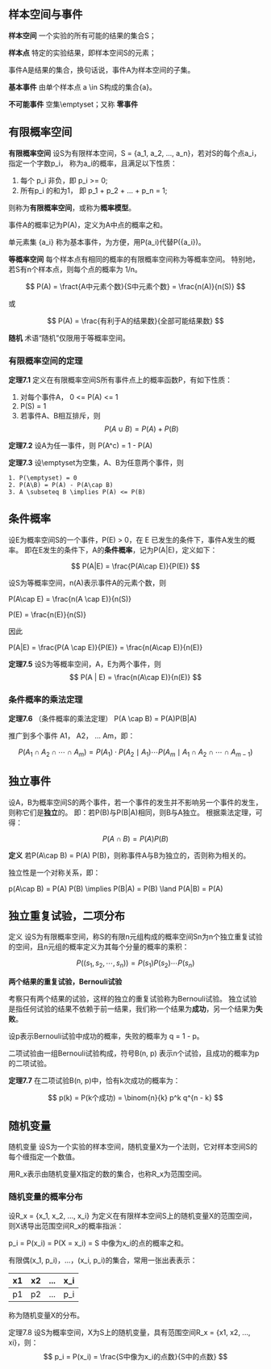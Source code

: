 ## 样本空间与事件

**样本空间** 一个实验的所有可能的结果的集合S；

**样本点** 特定的实验结果，即样本空间S的元素；

事件A是结果的集合，换句话说，事件A为样本空间的子集。

**基本事件** 由单个样本点 a \in S构成的集合{a}。

**不可能事件** 空集\emptyset；又称 **零事件**

## 有限概率空间

**有限概率空间** 设S为有限样本空间，S = {a_1, a_2, ..., a_n}，若对S的每个点a_i，指定一个字数p_i，
称为a_i的概率，且满足以下性质：

  1. 每个 p_i 非负，即 p_i >= 0;
  2. 所有p_i 的和为1， 即 p_1 + p_2 + ... + p_n = 1;

则称为**有限概率空间**，或称为**概率模型**。

事件A的概率记为P(A)，定义为A中点的概率之和。

单元素集 {a_i} 称为基本事件，为方便，用P(a_i)代替P({a_i})。

**等概率空间** 每个样本点有相同的概率的有限概率空间称为等概率空间。
特别地，若S有n个样本点，则每个点的概率为 1/n。

$$
P(A) = \fract{A中元素个数}{S中元素个数} = \frac{n(A)}{n(S)}
$$

或

$$
P(A) = \frac{有利于A的结果数}{全部可能结果数}
$$

**随机** 术语“随机”仅限用于等概率空间。

### 有限概率空间的定理

**定理7.1** 定义在有限概率空间S所有事件点上的概率函数P，有如下性质：

  1. 对每个事件A， 0 <= P(A) <= 1
  2. P(S) = 1
  3. 若事件A、B相互排斥，则
     $$
     P(A\cup B) = P(A) + P(B)
     $$

**定理7.2** 设A为任一事件，则 P(A^c) = 1 - P(A)

**定理7.3** 设\emptyset为空集，A、B为任意两个事件，则

    1. P(\emptyset) = 0
    2. P(A\B) = P(A) - P(A\cap B)
    3. A \subseteq B \implies P(A) <= P(B)

## 条件概率

设E为概率空间S的一个事件，P(E) > 0，在 E 已发生的条件下，事件A发生的概率。
即在E发生的条件下，A的**条件概率**，记为P(A|E)，定义如下：

$$
P(A|E) = \frac{P(A\cap E)}{P(E)}
$$

设S为等概率空间，n(A)表示事件A的元素个数，则

P(A\cap E) = \frac{n(A \cap E)}{n(S)}

P(E) = \frac{n(E)}{n(S)}

因此

P(A|E) = \frac{P(A \cap E)}{P(E)} = \frac{n(A\cap E)}{n(E)}

**定理7.5** 设S为等概率空间，A，E为两个事件，则
$$
P(A | E) = \frac{n(A\cap E)}{n(E)}
$$

### 条件概率的乘法定理

**定理7.6** （条件概率的乘法定理） P(A \cap B) = P(A)P(B|A)

推广到多个事件 A1， A2， ... Am，即：

$$
P(A_1 \cap A_2 \cap \cdots \cap A_m)
= P(A_1) \cdot P(A_2 \mid A_1) \cdots P(A_m \mid A_1 \cap A_2 \cap \cdots \cap A_{m - 1})
$$

## 独立事件

设A，B为概率空间S的两个事件，若一个事件的发生并不影响另一个事件的发生，则称它们是**独立**的。
即：若P(B)与P(B|A)相同，则B与A独立。
根据乘法定理，可得：

$$
P(A\cap B) = P(A) P(B)
$$

**定义** 若P(A\cap B) = P(A) P(B)，则称事件A与B为独立的，否则称为相关的。

独立性是一个对称关系，即：

p(A\cap B) = P(A) P(B) \implies P(B|A) = P(B) \land P(A|B) = P(A)

## 独立重复试验，二项分布

定义 设S为有限概率空间，称S的有限n元组构成的概率空间Sn为n个独立重复试验的空间，且n元组的概率定义为其每个分量的概率的乘积：

$$
P((s_1, s_2, \cdots, s_n)) = P(s_1)P(s_2)\cdots P(s_n)
$$

**两个结果的重复试验，Bernouli试验**

考察只有两个结果的试验，这样的独立的重复试验称为Bernouli试验。
独立试验是指任何试验的结果不依赖于前一结果，我们称一个结果为**成功**，另一个结果为**失败**。

设p表示Bernouli试验中成功的概率，失败的概率为 q = 1 - p。

二项试验由一组Bernouli试验构成，符号B(n, p) 表示n个试验，且成功的概率为p的二项试验。

**定理7.7** 在二项试验B(n, p)中，恰有k次成功的概率为：

$$
p(k) = P(k个成功) = \binom{n}{k} p^k q^{n - k}
$$

## 随机变量

随机变量 设S为一个实验的样本空间，随机变量X为一个法则，它对样本空间S的每个缠指定一个数值。

用R_x表示由随机变量X指定的数的集合，也称R_x为范围空间。

### 随机变量的概率分布

设R_x = {x_1, x_2, ..., x_i} 为定义在有限样本空间S上的随机变量X的范围空间，则X诱导出范围空间R_x的概率指派：

p_i = P(x_i) = P(X = x_i) = S 中像为x_i的点的概率之和。

有限偶(x_1, p_i)，...，(x_i, p_i)的集合，常用一张出表表示：

| x1  |  x2  |  ... | x_i |
|-----|------|------|-----|
| p1  |  p2  |  ... | p_i |

称为随机变量X的分布。

定理7.8 设S为概率空间，X为S上的随机变量，具有范围空间R_x = {x1, x2, ..., xi}，则：
$$
p_i = P(x_i) = \frac{S中像为x_i的点数}{S中的点数}
$$
